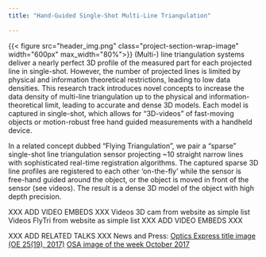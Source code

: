 ```yaml
---
title: "Hand-Guided Single-Shot Multi-Line Triangulation"
    
---
```

{{< figure src="header_img.png" class="project-section-wrap-image" width="600px" max_width="80%">}}
(Multi-) line triangulation systems deliver a nearly perfect 3D profile of the measured part for each projected line in single-shot. However, the number of projected lines is limited by physical and information theoretical restrictions, leading to low data densities. This research track introduces novel concepts to increase the data density of multi-line triangulation up to the physical and information-theoretical limit, leading to accurate and dense 3D models. Each model is captured in single-shot, which allows for “3D-videos” of fast-moving objects or motion-robust free hand guided measurements with a handheld device. 

In a related concept dubbed “Flying Triangulation”, we pair a “sparse” single-shot line triangulation sensor projecting ~10 straight narrow lines with sophisticated real-time registration algorithms. The captured sparse 3D line profiles are registered to each other ‘on-the-fly’ while the sensor is free-hand guided around the object, or the object is moved in front of the sensor (see videos). The result is a dense 3D model of the object with high depth precision. 

 
XXX ADD VIDEO EMBEDS XXX
Videos 3D cam from website as simple list 
Videos FlyTri from website as simple list 
XXX ADD VIDEO EMBEDS XXX

XXX ADD RELATED TALKS XXX
News and Press:
[Optics Express title image (OE 25(19), 2017)](https://www.osapublishing.org/oe/issue.cfm?volume=25&issue=19)
[OSA image of the week October 2017](https://www.osapublishing.org/)